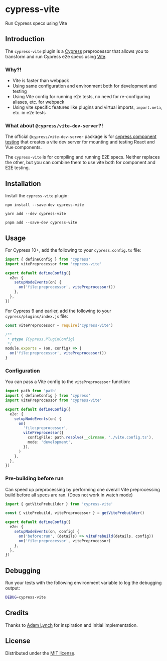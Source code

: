 # cypress-vite

Run Cypress specs using Vite

## Introduction

The `cypress-vite` plugin is a [Cypress](https://www.cypress.io/) preprocessor
that allows you to transform and run Cypress e2e specs using
[Vite](https://vitejs.dev/).

### Why?!

- Vite is faster than webpack
- Using same configuration and environment both for development and testing
- Using Vite config for running e2e tests, no need for re-configuring aliases,
  etc. for webpack
- Using vite specific features like plugins and virtual imports, `import.meta`,
  etc. in e2e tests

### What about `@cypress/vite-dev-server`?!

The official `@cypress/vite-dev-server` package is for
[cypress component testing](https://docs.cypress.io/guides/component-testing/writing-your-first-component-test)
that creates a vite dev server for mounting and testing React and Vue
components.

The `cypress-vite` is for compiling and running E2E specs. Neither replaces the
other, but you can combine them to use vite both for component and E2E testing.

## Installation

Install the `cypress-vite` plugin:

```shell
npm install --save-dev cypress-vite

yarn add --dev cypress-vite

pnpm add --save-dev cypress-vite
```

## Usage

For Cypress 10+, add the following to your `cypress.config.ts` file:

```typescript
import { defineConfig } from 'cypress'
import vitePreprocessor from 'cypress-vite'

export default defineConfig({
  e2e: {
    setupNodeEvents(on) {
      on('file:preprocessor', vitePreprocessor())
    },
  },
})
```

For Cypress 9 and earlier, add the following to your `cypress/plugins/index.js`
file:

```typescript
const vitePreprocessor = require('cypress-vite')

/**
 * @type {Cypress.PluginConfig}
 */
module.exports = (on, config) => {
  on('file:preprocessor', vitePreprocessor())
}
```

### Configuration

You can pass a Vite config to the `vitePreprocessor` function:

```typescript
import path from 'path'
import { defineConfig } from 'cypress'
import vitePreprocessor from 'cypress-vite'

export default defineConfig({
  e2e: {
    setupNodeEvents(on) {
      on(
        'file:preprocessor',
        vitePreprocessor({
          configFile: path.resolve(__dirname, './vite.config.ts'),
          mode: 'development',
        }),
      )
    },
  },
})
```

### Pre-building before run

Can speed up preprocessing by performing one overall Vite preprocessing build before all specs are ran. (Does not work in watch mode)

```typescript
import { getVitePrebuilder } from 'cypress-vite'

const { vitePrebuild, vitePreprocessor } = getVitePrebuilder()

export default defineConfig({
  e2e: {
    setupNodeEvents(on, config) {
      on('before:run', (details) => vitePrebuild(details, config))
      on('file:preprocessor', vitePreprocessor)
    },
  },
})
 ```

## Debugging

Run your tests with the following environment variable to log the debugging
output:

```bash
DEBUG=cypress-vite
```

## Credits

Thanks to
[Adam Lynch](https://github.com/adam-lynch/preprocess-cypress-tests-with-vite)
for inspiration and initial implementation.

## License

Distributed under the [MIT license](/LICENSE.md).
